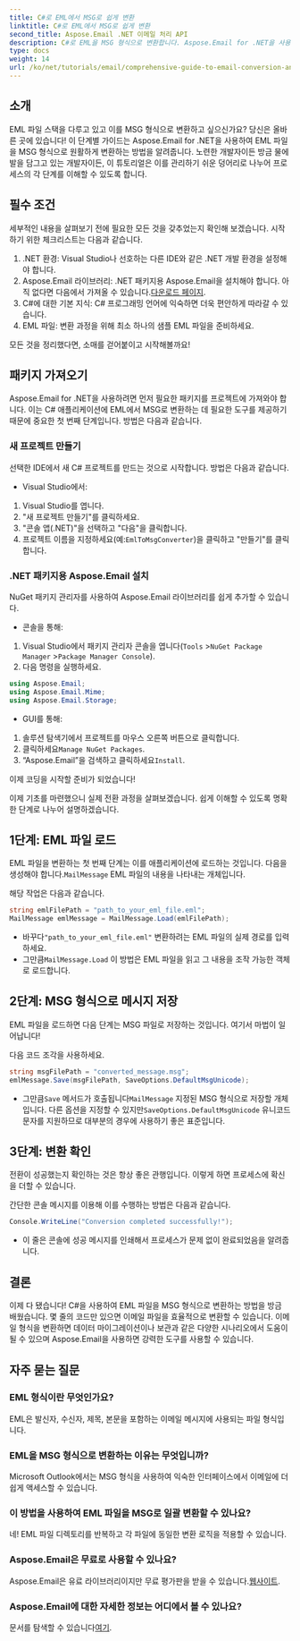 ```yaml
---
title: C#로 EML에서 MSG로 쉽게 변환
linktitle: C#로 EML에서 MSG로 쉽게 변환
second_title: Aspose.Email .NET 이메일 처리 API
description: C#로 EML을 MSG 형식으로 변환합니다. Aspose.Email for .NET을 사용하여 매끄러운 파일 변환을 위한 단계별 가이드를 따르세요.
type: docs
weight: 14
url: /ko/net/tutorials/email/comprehensive-guide-to-email-conversion-and-export/eml-to-msg-convert-made-easy-using-csharp/
---
```

## 소개

EML 파일 스택을 다루고 있고 이를 MSG 형식으로 변환하고 싶으신가요? 당신은 올바른 곳에 있습니다! 이 단계별 가이드는 Aspose.Email for .NET을 사용하여 EML 파일을 MSG 형식으로 원활하게 변환하는 방법을 알려줍니다. 노련한 개발자이든 방금 물에 발을 담그고 있는 개발자이든, 이 튜토리얼은 이를 관리하기 쉬운 덩어리로 나누어 프로세스의 각 단계를 이해할 수 있도록 합니다.

## 필수 조건

세부적인 내용을 살펴보기 전에 필요한 모든 것을 갖추었는지 확인해 보겠습니다. 시작하기 위한 체크리스트는 다음과 같습니다.

1. .NET 환경: Visual Studio나 선호하는 다른 IDE와 같은 .NET 개발 환경을 설정해야 합니다.
2.  Aspose.Email 라이브러리: .NET 패키지용 Aspose.Email을 설치해야 합니다. 아직 없다면 다음에서 가져올 수 있습니다.[다운로드 페이지](https://releases.aspose.com/email/net/).
3. C#에 대한 기본 지식: C# 프로그래밍 언어에 익숙하면 더욱 편안하게 따라갈 수 있습니다.
4. EML 파일: 변환 과정을 위해 최소 하나의 샘플 EML 파일을 준비하세요.

모든 것을 정리했다면, 소매를 걷어붙이고 시작해볼까요!

## 패키지 가져오기

Aspose.Email for .NET을 사용하려면 먼저 필요한 패키지를 프로젝트에 가져와야 합니다. 이는 C# 애플리케이션에 EML에서 MSG로 변환하는 데 필요한 도구를 제공하기 때문에 중요한 첫 번째 단계입니다. 방법은 다음과 같습니다.

### 새 프로젝트 만들기

선택한 IDE에서 새 C# 프로젝트를 만드는 것으로 시작합니다. 방법은 다음과 같습니다.

- Visual Studio에서: 
1. Visual Studio를 엽니다.
2. "새 프로젝트 만들기"를 클릭하세요.
3. "콘솔 앱(.NET)"을 선택하고 "다음"을 클릭합니다.
4.  프로젝트 이름을 지정하세요(예:`EmlToMsgConverter`)을 클릭하고 "만들기"를 클릭합니다.

### .NET 패키지용 Aspose.Email 설치

NuGet 패키지 관리자를 사용하여 Aspose.Email 라이브러리를 쉽게 추가할 수 있습니다.

- 콘솔을 통해:
1. Visual Studio에서 패키지 관리자 콘솔을 엽니다(`Tools` >`NuGet Package Manager` >`Package Manager Console`).
2. 다음 명령을 실행하세요.

```csharp
using Aspose.Email;
using Aspose.Email.Mime;
using Aspose.Email.Storage;
```

- GUI를 통해:
1. 솔루션 탐색기에서 프로젝트를 마우스 오른쪽 버튼으로 클릭합니다.
2.  클릭하세요`Manage NuGet Packages`.
3.  “Aspose.Email”을 검색하고 클릭하세요`Install`.

이제 코딩을 시작할 준비가 되었습니다!

이제 기초를 마련했으니 실제 전환 과정을 살펴보겠습니다. 쉽게 이해할 수 있도록 명확한 단계로 나누어 설명하겠습니다.

## 1단계: EML 파일 로드

 EML 파일을 변환하는 첫 번째 단계는 이를 애플리케이션에 로드하는 것입니다. 다음을 생성해야 합니다.`MailMessage` EML 파일의 내용을 나타내는 개체입니다.

해당 작업은 다음과 같습니다.

```csharp
string emlFilePath = "path_to_your_eml_file.eml";
MailMessage emlMessage = MailMessage.Load(emlFilePath);
```
 
-  바꾸다`"path_to_your_eml_file.eml"` 변환하려는 EML 파일의 실제 경로를 입력하세요.
-  그만큼`MailMessage.Load` 이 방법은 EML 파일을 읽고 그 내용을 조작 가능한 객체로 로드합니다.

## 2단계: MSG 형식으로 메시지 저장

EML 파일을 로드하면 다음 단계는 MSG 파일로 저장하는 것입니다. 여기서 마법이 일어납니다!

다음 코드 조각을 사용하세요.

```csharp
string msgFilePath = "converted_message.msg";
emlMessage.Save(msgFilePath, SaveOptions.DefaultMsgUnicode);
```
 
-  그만큼`Save` 메서드가 호출됩니다`MailMessage` 지정된 MSG 형식으로 저장할 개체입니다. 다른 옵션을 지정할 수 있지만`SaveOptions.DefaultMsgUnicode` 유니코드 문자를 지원하므로 대부분의 경우에 사용하기 좋은 표준입니다.

## 3단계: 변환 확인

전환이 성공했는지 확인하는 것은 항상 좋은 관행입니다. 이렇게 하면 프로세스에 확신을 더할 수 있습니다.

간단한 콘솔 메시지를 이용해 이를 수행하는 방법은 다음과 같습니다.

```csharp
Console.WriteLine("Conversion completed successfully!");
```
 
- 이 줄은 콘솔에 성공 메시지를 인쇄해서 프로세스가 문제 없이 완료되었음을 알려줍니다.

## 결론

이제 다 됐습니다! C#을 사용하여 EML 파일을 MSG 형식으로 변환하는 방법을 방금 배웠습니다. 몇 줄의 코드만 있으면 이메일 파일을 효율적으로 변환할 수 있습니다. 이메일 형식을 변환하면 데이터 마이그레이션이나 보관과 같은 다양한 시나리오에서 도움이 될 수 있으며 Aspose.Email을 사용하면 강력한 도구를 사용할 수 있습니다.

## 자주 묻는 질문

### EML 형식이란 무엇인가요?
EML은 발신자, 수신자, 제목, 본문을 포함하는 이메일 메시지에 사용되는 파일 형식입니다.

### EML을 MSG 형식으로 변환하는 이유는 무엇입니까?
Microsoft Outlook에서는 MSG 형식을 사용하여 익숙한 인터페이스에서 이메일에 더 쉽게 액세스할 수 있습니다.

### 이 방법을 사용하여 EML 파일을 MSG로 일괄 변환할 수 있나요?
네! EML 파일 디렉토리를 반복하고 각 파일에 동일한 변환 로직을 적용할 수 있습니다.

### Aspose.Email은 무료로 사용할 수 있나요?
 Aspose.Email은 유료 라이브러리이지만 무료 평가판을 받을 수 있습니다.[웹사이트](https://releases.aspose.com/).

### Aspose.Email에 대한 자세한 정보는 어디에서 볼 수 있나요?
 문서를 탐색할 수 있습니다[여기](https://reference.aspose.com/email/net/).